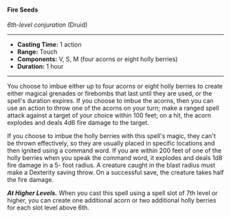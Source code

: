 #### Fire Seeds
*6th-level conjuration* (Druid)
___
- **Casting Time:** 1 action
- **Range:** Touch
- **Components:** V, S, M (four acorns or eight holly berries)
- **Duration:** 1 hour
---
You choose to imbue either up to four acorns or
eight holly berries to create either magical grenades
or firebombs that last until they are used, or the
spell's duration expires. If you choose to imbue the
acorns, then you can use an action to throw one of
the acorns on your turn; make a ranged spell attack
against a target of your choice within 100 feet; on a
hit, the acorn explodes and deals 4d6 fire damage to
the target.

If you choose to imbue the holly berries with this
spell's magic, they can't be thrown effectively, so
they are usually placed in specific locations and
then ignited using a command word. If you are
within 200 feet of one of the holly berries
when you speak the command word, it
explodes and deals 1d8 fire damage in a 5-
foot radius. A creature caught in the blast
radius must make a Dexterity saving throw.
On a successful save, the creature takes half the
fire damage.

***At Higher Levels.*** When you cast this spell using
a spell slot of 7th level or higher, you can create one
additional acorn or two additional holly berries for
each slot level above 6th.
